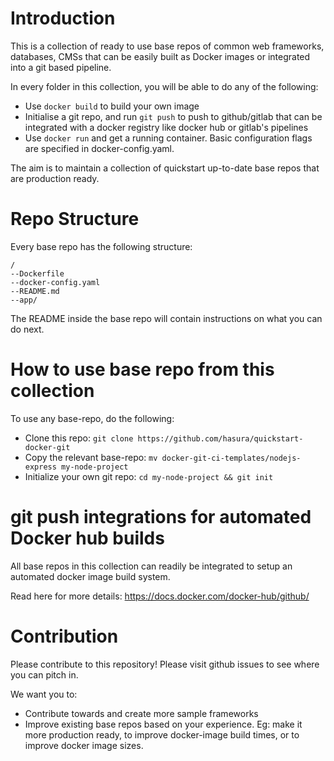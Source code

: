 # Introduction

This is a collection of ready to use base repos of common web frameworks,
databases, CMSs that can be easily built as Docker images or integrated into
a git based pipeline.

In every folder in this collection, you will be able to do any of the following:

- Use ``docker build`` to build your own image
- Initialise a git repo, and run ``git push`` to push to github/gitlab that can
  be integrated with a docker registry like docker hub or gitlab's pipelines
- Use ``docker run`` and get a running container. Basic configuration flags are
  specified in docker-config.yaml.

The aim is to maintain a collection of quickstart up-to-date base repos that
are production ready.

# Repo Structure

Every base repo has the following structure:

```
/
--Dockerfile
--docker-config.yaml
--README.md
--app/
```

The README inside the base repo will contain instructions on what you
can do next.


# How to use base repo from this collection

To use any base-repo, do the following:

- Clone this repo:
  ``git clone https://github.com/hasura/quickstart-docker-git``
- Copy the relevant base-repo:
  ``mv docker-git-ci-templates/nodejs-express my-node-project``
- Initialize your own git repo: ``cd my-node-project && git init``

# git push integrations for automated Docker hub builds

All base repos in this collection can readily be integrated to setup an
automated docker image build system.

Read here for more details: https://docs.docker.com/docker-hub/github/ 


# Contribution

Please contribute to this repository! Please visit github issues to
see where you can pitch in.

We want you to:

- Contribute towards and create more sample frameworks
- Improve existing base repos based on your experience. Eg: make it more
  production ready, to improve docker-image build times, or to improve
  docker image sizes.
